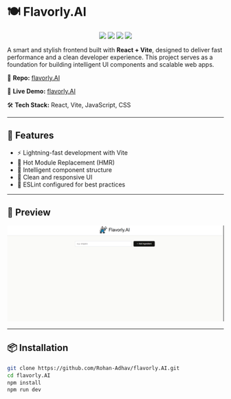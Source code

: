 # 🍽️ Flavorly.AI

<p align="center">
  <img src="https://cdn.jsdelivr.net/gh/devicons/devicon/icons/react/react-original.svg" width="50" />
  <img src="https://cdn.jsdelivr.net/gh/devicons/devicon/icons/javascript/javascript-original.svg" width="50" />
  <img src="https://cdn.jsdelivr.net/gh/devicons/devicon/icons/vite/vite-original.svg" width="50" />
  <img src="https://cdn.jsdelivr.net/gh/devicons/devicon/icons/css3/css3-original.svg" width="50" />
</p>

A smart and stylish frontend built with **React + Vite**, designed to deliver fast performance and a clean developer experience. This project serves as a foundation for building intelligent UI components and scalable web apps.

📁 **Repo:** [flavorly.AI](https://github.com/Rohan-Adhav/flavorly.AI.git)  

📁 **Live Demo:** [flavorly.AI](https://flavorly-ai-rohan.vercel.app/)  

🛠️ **Tech Stack:** React, Vite, JavaScript, CSS

---

## 🚀 Features

- ⚡ Lightning-fast development with Vite  
- 🔄 Hot Module Replacement (HMR)  
- 🧠 Intelligent component structure  
- 🎨 Clean and responsive UI  
- 🧰 ESLint configured for best practices

---

## 📸 Preview

<p align="center">
  <img src="./Screenshot 2025-08-13 164902.png" alt="Flavorly.AI UI" width="700"/>
</p>



---

## 📦 Installation

```bash
git clone https://github.com/Rohan-Adhav/flavorly.AI.git
cd flavorly.AI
npm install
npm run dev
